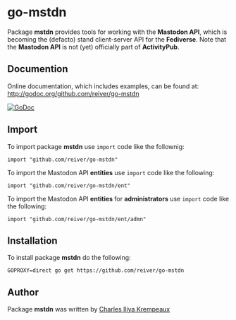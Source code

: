 # go-mstdn

Package **mstdn** provides tools for working with the **Mastodon API**, which is becoming the (defacto) stand client-server API for the **Fediverse**.
Note that the **Mastodon API** is not (yet) officially part of **ActivityPub**.

## Documention

Online documentation, which includes examples, can be found at: http://godoc.org/github.com/reiver/go-mstdn

[![GoDoc](https://godoc.org/github.com/reiver/go-mstdn?status.svg)](https://godoc.org/github.com/reiver/go-mstdn)

## Import

To import package **mstdn** use `import` code like the follownig:
```
import "github.com/reiver/go-mstdn"
```

To import the Mastodon API **entities** use `import` code like the following:
```
import "github.com/reiver/go-mstdn/ent"
```

To import the Mastodon API **entities** for **administrators** use `import` code like the following:
```
import "github.com/reiver/go-mstdn/ent/admn"
```

## Installation

To install package **mstdn** do the following:
```
GOPROXY=direct go get https://github.com/reiver/go-mstdn
```

## Author

Package **mstdn** was written by [Charles Iliya Krempeaux](http://changelog.ca)
